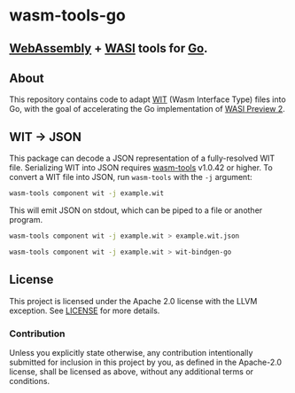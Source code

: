 # wasm-tools-go

## [WebAssembly](https://webassembly.org) + [WASI](https://wasi.dev) tools for [Go](https://go.dev).

## About

This repository contains code to adapt [WIT](https://github.com/WebAssembly/component-model/blob/main/design/mvp/WIT.md) (Wasm Interface Type) files into Go, with the goal of accelerating the Go implementation of [WASI Preview 2](https://bytecodealliance.org/articles/webassembly-the-updated-roadmap-for-developers).

## WIT → JSON

This package can decode a JSON representation of a fully-resolved WIT file. Serializing WIT into JSON requires [wasm-tools](https://crates.io/crates/wasm-tools) v1.0.42 or higher. To convert a WIT file into JSON, run `wasm-tools` with the `-j` argument:

```sh
wasm-tools component wit -j example.wit
```

This will emit JSON on stdout, which can be piped to a file or another program.

```sh
wasm-tools component wit -j example.wit > example.wit.json
```

```sh
wasm-tools component wit -j example.wit > wit-bindgen-go
```

## License

This project is licensed under the Apache 2.0 license with the LLVM exception. See [LICENSE](LICENSE) for more details.

### Contribution

Unless you explicitly state otherwise, any contribution intentionally submitted for inclusion in this project by you, as defined in the Apache-2.0 license, shall be licensed as above, without any additional terms or conditions.

